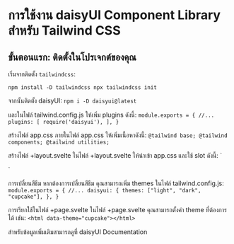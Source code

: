 # การใช้งาน daisyUI Component Library สำหรับ Tailwind CSS

## ขั้นตอนแรก: ติดตั้งในโปรเจกต์ของคุณ

เริ่มจากติดตั้ง `tailwindcss`:



`npm install -D tailwindcss
npx tailwindcss init`


จากนั้นติดตั้ง daisyUI:
`npm i -D daisyui@latest`


และในไฟล์ tailwind.config.js ให้เพิ่ม plugins ดังนี้:
`module.exports = {
  //...
  plugins: [
    require('daisyui'),
  ],
}`


สร้างไฟล์ app.css
ภายในไฟล์ app.css ให้เพิ่มเนื้อหาดังนี้:
`@tailwind base;
@tailwind components;
@tailwind utilities;`


สร้างไฟล์ +layout.svelte
ในไฟล์ +layout.svelte ให้นำเข้า app.css และใช้ slot ดังนี้:
`<script>
	import '../app.css';
</script>

<slot />`


การเปลี่ยนสีธีม
หากต้องการเปลี่ยนสีธีม คุณสามารถเพิ่ม themes ในไฟล์ tailwind.config.js:
`module.exports = {
  //...
  daisyui: {
    themes: ["light", "dark", "cupcake"],
  },
}`


การเรียกใช้ในไฟล์ +page.svelte
ในไฟล์ +page.svelte คุณสามารถตั้งค่า theme ที่ต้องการได้ เช่น:
`<html data-theme="cupcake"></html>`


สำหรับข้อมูลเพิ่มเติมสามารถดูที่ daisyUI Documentation